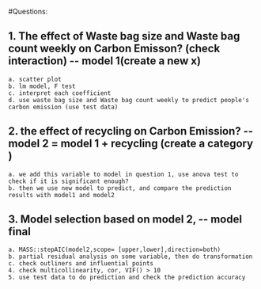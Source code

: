 #Questions:

## 1. The effect of Waste bag size and Waste bag count weekly on Carbon Emisson? (check interaction) -- model 1(create a new x)
    a. scatter plot
    b. lm model, F test
    c. interpret each coefficient
    d. use waste bag size and Waste bag count weekly to predict people's carbon emission (use test data)

## 2. the effect of recycling on Carbon Emission? -- model 2 = model 1 + recycling (create a category )
    a. we add this variable to model in question 1, use anova test to check if it is significant enough?
    b. then we use new model to predict, and compare the prediction results with model1 and model2
    
## 3. Model selection based on model 2, -- model final
    a. MASS::stepAIC(model2,scope= [upper,lower],direction=both)
    b. partial residual analysis on some variable, then do transformation
    c. check outliners and influential points
    4. check multicollinearity, cor, VIF() > 10
    5. use test data to do prediction and check the prediction accuracy  
    